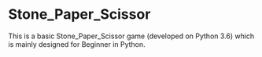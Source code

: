 # Stone_Paper_Scissor
This is a basic  Stone_Paper_Scissor game (developed on Python 3.6) which is mainly designed for Beginner in Python.
